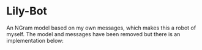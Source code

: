 # Lily-Bot

An NGram model based on my own messages, which makes this a robot of myself.
The model and messages have been removed but there is an implementation below:
